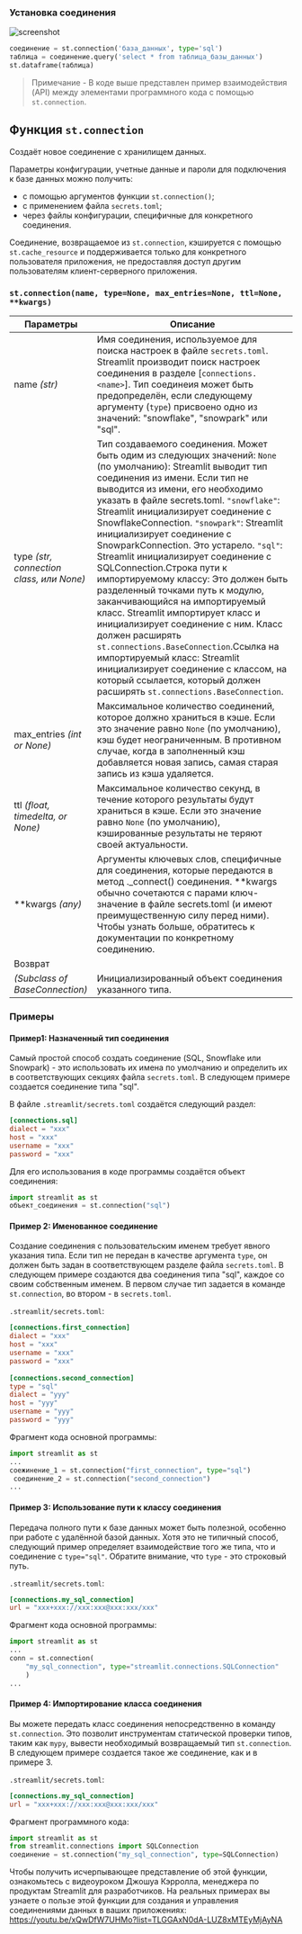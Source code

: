 ### Установка соединения

![screenshot](https://docs.streamlit.io/images/api/connection.svg)

```python
соединение = st.connection('база_данных', type='sql')
таблица = соединение.query('select * from таблица_базы_данных')
st.dataframe(таблица)
```

> Примечание - В коде выше представлен пример взаимодействия (API) между элементами программного кода с помощью `st.connection`.

## Функция `st.connection`

Создаёт новое соединение с хранилищем данных.

Параметры конфигурации, учетные данные и пароли для подключения к базе данных можно получить:

- с помощью аргументов функции `st.connection()`;
- с применением файла `secrets.toml`;
- через файлы конфигурации, специфичные для конкретного соединения.

Соединение, возвращаемое из `st.connection`, кэшируется с помощью `st.cache_resource` и поддерживается только для конкретного пользователя приложения, не предоставляя доступ другим пользователям клиент-серверного приложения.

### `st.connection(name, type=None, max_entries=None, ttl=None, **kwargs)`



| Параметры                                | Описание                                                     |
| ---------------------------------------- | ------------------------------------------------------------ |
| name *(str)*                             | Имя соединения, используемое для поиска настроек в файле `secrets.toml`. Streamlit производит поиск настроек соединения в разделе [`connections.<name>`]. Тип соединеия может быть предопределён, если следующему аргументу (`type`) присвоено одно из значений: "snowflake", "snowpark" или "sql". |
| type *(str, connection class, или None)* | Тип создаваемого соединения. Может быть одим из следующих значений: `None` (по умолчанию): Streamlit выводит тип соединения из имени. Если тип не выводится из имени, его необходимо указать в файле secrets.toml. `"snowflake"`: Streamlit инициализирует соединение с SnowflakeConnection. `"snowpark"`: Streamlit инициализирует соединение с SnowparkConnection. Это устарело. `"sql"`: Streamlit инициализирует соединение с SQLConnection.Строка пути к импортируемому классу: Это должен быть разделенный точками путь к модулю, заканчивающийся на импортируемый класс. Streamlit импортирует класс и инициализирует соединение с ним. Класс должен расширять `st.connections.BaseConnection`.Ссылка на импортируемый класс: Streamlit инициализирует соединение с классом, на который ссылается, который должен расширять `st.connections.BaseConnection`. |
| max_entries *(int or None)*              | Максимальное количество соединений, которое должно храниться в кэше. Если это значение равно `None` (по умолчанию), кэш будет неограниченным. В противном случае, когда в заполненный кэш добавляется новая запись, самая старая запись из кэша удаляется. |
| ttl *(float, timedelta, or None)*        | Максимальное количество секунд, в течение которого результаты будут храниться в кэше. Если это значение равно `None` (по умолчанию), кэшированные результаты не теряют своей актуальности. |
| **kwargs *(any)*                         | Аргументы ключевых слов, специфичные для соединения, которые передаются в метод ._connect() соединения. **kwargs обычно сочетаются с парами ключ-значение в файле secrets.toml (и имеют преимущественную силу перед ними). Чтобы узнать больше, обратитесь к документации по конкретному соединению. |
| Возврат                                  |                                                              |
| *(Subclass of BaseConnection)*           | Инициализированный объект соединения указанного типа.        |

### Примеры
#### Пример1: Назначенный тип соединения
Самый простой способ создать соединение (SQL, Snowflake или Snowpark) - это использовать их имена по умолчанию и определить их в соответствующих секциях файла `secrets.toml`. В следующем примере создается соединение типа "sql".

В файле `.streamlit/secrets.toml` создаётся следующий раздел:

```toml
[connections.sql]
dialect = "xxx"
host = "xxx"
username = "xxx"
password = "xxx"
```

Для его использования в коде программы создаётся объект соединения:

```python
import streamlit as st
объект_соединения = st.connection("sql")
```

#### Пример 2: Именованное соединение

Создание соединения с пользовательским именем требует явного указания типа. Если тип не передан в качестве аргумента `type`, он должен быть задан в соответствующем разделе файла `secrets.toml`. В следующем примере создаются два соединения типа "sql", каждое со своим собственным именем. В первом случае тип задается в команде `st.connection`, во втором - в `secrets.toml`.

`.streamlit/secrets.toml`:

```toml
[connections.first_connection]
dialect = "xxx"
host = "xxx"
username = "xxx"
password = "xxx"
 
[connections.second_connection]
type = "sql"
dialect = "yyy"
host = "yyy"
username = "yyy"
password = "yyy"
```

Фрагмент кода основной программы:

```python
import streamlit as st
...
соежинение_1 = st.connection("first_connection", type="sql")
 соединение_2 = st.connection("second_connection")
...
```

#### Пример 3: Использование пути к классу соединения

Передача полного пути к базе данных может быть полезной, особенно при работе с удалённой базой данных. Хотя это не типичный способ, следующий пример определяет взаимодействие того же типа, что и соединение с `type="sql"`. Обратите внимание, что `type` - это строковый путь.

`.streamlit/secrets.toml`:

```toml
[connections.my_sql_connection]
url = "xxx+xxx://xxx:xxx@xxx:xxx/xxx"
```
 
Фрагмент кода основной программы:

```python
import streamlit as st
...
conn = st.connection(
    "my_sql_connection", type="streamlit.connections.SQLConnection"
    )
...
```

#### Пример 4: Импортирование класса соединения

Вы можете передать класс соединения непосредственно в команду `st.connection`. Это позволит инструментам статической проверки типов, таким как `mypy`, вывести необходимый возвращаемый тип `st.connection`. В следующем примере создается такое же соединение, как и в примере 3.

`.streamlit/secrets.toml`:

```toml
[connections.my_sql_connection]
url = "xxx+xxx://xxx:xxx@xxx:xxx/xxx"
```
 
Фрагмент программного кода:

```python
import streamlit as st
from streamlit.connections import SQLConnection
соединение = st.connection("my_sql_connection", type=SQLConnection)
```

Чтобы получить исчерпывающее представление об этой функции, ознакомьтесь с видеоуроком Джошуа Кэрролла, менеджера по продуктам Streamlit для разработчиков. На реальных примерах вы узнаете о пользе этой функции для создания и управления соединениями данных в ваших приложениях: https://youtu.be/xQwDfW7UHMo?list=TLGGAxN0dA-LUZ8xMTEyMjAyNA

